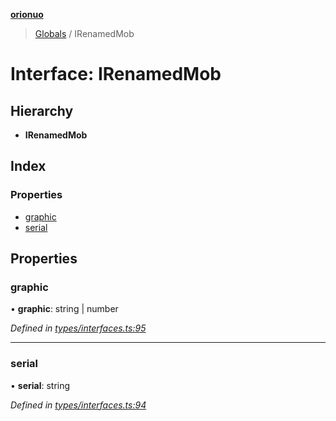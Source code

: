 **[orionuo](../README.md)**

> [Globals](../globals.md) / IRenamedMob

# Interface: IRenamedMob

## Hierarchy

* **IRenamedMob**

## Index

### Properties

* [graphic](irenamedmob.md#graphic)
* [serial](irenamedmob.md#serial)

## Properties

### graphic

•  **graphic**: string \| number

*Defined in [types/interfaces.ts:95](https://github.com/msviha/orionuo/blob/8a6e7bf/src/types/interfaces.ts#L95)*

___

### serial

•  **serial**: string

*Defined in [types/interfaces.ts:94](https://github.com/msviha/orionuo/blob/8a6e7bf/src/types/interfaces.ts#L94)*
